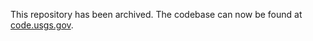 This repository has been archived. The codebase can now be found at [code.usgs.gov](https://code.usgs.gov/vsc/winston).
